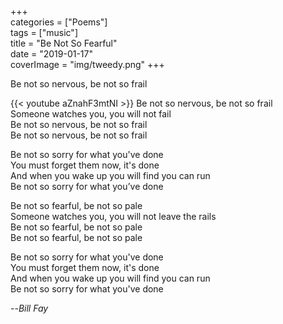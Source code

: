 +++  
categories = ["Poems"]  
tags = ["music"]  
title = "Be Not So Fearful"  
date = "2019-01-17"  
coverImage = "img/tweedy.png"
+++  
  
Be not so nervous, be not so frail  
<!--more-->
{{< youtube aZnahF3mtNI >}}
Be not so nervous, be not so frail  
Someone watches you, you will not fail  
Be not so nervous, be not so frail  
Be not so nervous, be not so frail  
  
Be not so sorry for what you've done  
You must forget them now, it's done  
And when you wake up you will find you can run  
Be not so sorry for what you’ve done  
   
Be not so fearful, be not so pale  
Someone watches you, you will not leave the rails  
Be not so fearful, be not so pale  
Be not so fearful, be not so pale  
   
Be not so sorry for what you've done  
You must forget them now, it's done  
And when you wake up you will find you can run  
Be not so sorry for what you've done  
   
--<cite>Bill Fay</cite>  
